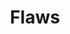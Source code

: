 ---
title: Flaws
artist: Bastille
layout: music-record
released: 2012-09-13
uploads:
  youtube: 1E36WU9Wzf4
---